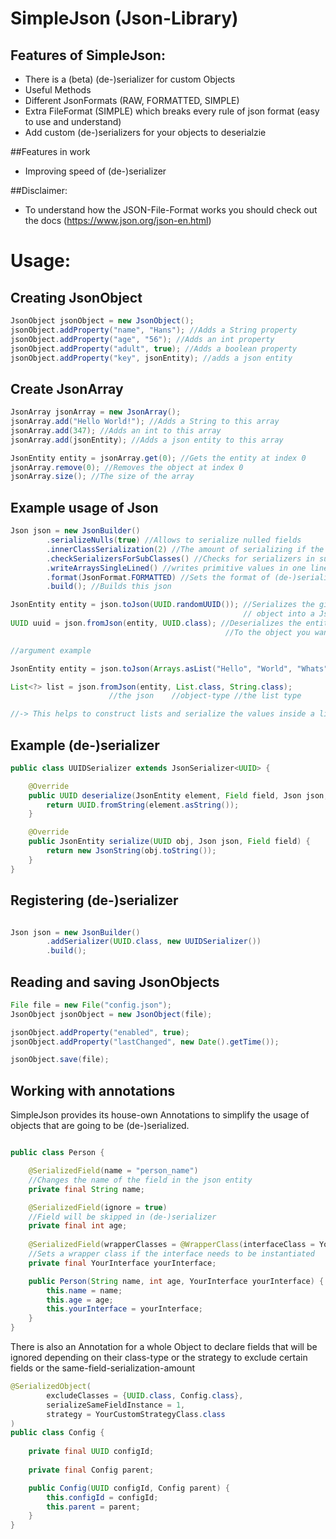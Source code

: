 
# SimpleJson (Json-Library)

## Features of SimpleJson:
- There is a (beta) (de-)serializer for custom Objects
- Useful Methods
- Different JsonFormats (RAW, FORMATTED, SIMPLE)
- Extra FileFormat (SIMPLE) which breaks every rule of json format (easy to use and understand)
- Add custom (de-)serializers for your objects to deserialzie

##Features in work
- Improving speed of (de-)serializer 

##Disclaimer:
- To understand how the JSON-File-Format works you should check out the docs (https://www.json.org/json-en.html)

# Usage:

## Creating JsonObject

```java
JsonObject jsonObject = new JsonObject();
jsonObject.addProperty("name", "Hans"); //Adds a String property
jsonObject.addProperty("age", "56"); //Adds an int property
jsonObject.addProperty("adult", true); //Adds a boolean property
jsonObject.addProperty("key", jsonEntity); //adds a json entity
```

## Create JsonArray

```java
JsonArray jsonArray = new JsonArray();
jsonArray.add("Hello World!"); //Adds a String to this array
jsonArray.add(347); //Adds an int to this array
jsonArray.add(jsonEntity); //Adds a json entity to this array

JsonEntity entity = jsonArray.get(0); //Gets the entity at index 0
jsonArray.remove(0); //Removes the object at index 0
jsonArray.size(); //The size of the array

```

## Example usage of Json

```java
Json json = new JsonBuilder()
        .serializeNulls(true) //Allows to serialize nulled fields
        .innerClassSerialization(2) //The amount of serializing if the class has its same class as field
        .checkSerializersForSubClasses() //Checks for serializers in subclasses
        .writeArraysSingleLined() //writes primitive values in one line
        .format(JsonFormat.FORMATTED) //Sets the format of (de-)serialized entities
        .build(); //Builds this json

JsonEntity entity = json.toJson(UUID.randomUUID()); //Serializes the given 
                                                    // object into a JsonEntity
UUID uuid = json.fromJson(entity, UUID.class); //Deserializes the entity
                                                //To the object you want

//argument example

JsonEntity entity = json.toJson(Arrays.asList("Hello", "World", "Whats", "up?"));

List<?> list = json.fromJson(entity, List.class, String.class);
                      //the json    //object-type //the list type

//-> This helps to construct lists and serialize the values inside a list the right way

```

## Example (de-)serializer

```java
public class UUIDSerializer extends JsonSerializer<UUID> {

    @Override
    public UUID deserialize(JsonEntity element, Field field, Json json, Class<?>... arguments) {
        return UUID.fromString(element.asString());
    }

    @Override
    public JsonEntity serialize(UUID obj, Json json, Field field) {
        return new JsonString(obj.toString());
    }
}
```

## Registering (de-)serializer

```java

Json json = new JsonBuilder()
        .addSerializer(UUID.class, new UUIDSerializer())
        .build();

```

## Reading and saving JsonObjects

```java
File file = new File("config.json");
JsonObject jsonObject = new JsonObject(file);

jsonObject.addProperty("enabled", true);
jsonObject.addProperty("lastChanged", new Date().getTime());

jsonObject.save(file);

```

## Working with annotations

SimpleJson provides its house-own Annotations to simplify the usage of objects
that are going to be (de-)serialized.

```java

public class Person {

    @SerializedField(name = "person_name")
    //Changes the name of the field in the json entity
    private final String name;

    @SerializedField(ignore = true) 
    //Field will be skipped in (de-)serializer
    private final int age;
    
    @SerializedField(wrapperClasses = @WrapperClass(interfaceClass = YourInterface.class, wrapperClass = YourWrapperClass.class))
    //Sets a wrapper class if the interface needs to be instantiated
    private final YourInterface yourInterface;

    public Person(String name, int age, YourInterface yourInterface) {
        this.name = name;
        this.age = age;
        this.yourInterface = yourInterface;
    }
}
```
There is also an Annotation for a whole Object to declare fields
that will be ignored depending on their class-type or the strategy to exclude
certain fields or the same-field-serialization-amount

```java
@SerializedObject(
        excludeClasses = {UUID.class, Config.class},
        serializeSameFieldInstance = 1,
        strategy = YourCustomStrategyClass.class
)
public class Config {
    
    private final UUID configId;
    
    private final Config parent;

    public Config(UUID configId, Config parent) {
        this.configId = configId;
        this.parent = parent;
    }
}
```
